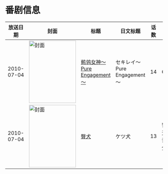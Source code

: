# 番剧信息

|放送日期|封面|标题|日文标题|话数|评分|评分人数|
|---|---|---|---|---|---|---|
|2010-07-04|<img src="https://lain.bgm.tv/pic/cover/c/20/b0/3327_5S6na.jpg" alt="封面" style="width:150px;height:200px;object-fit:cover;">|[鹡鸰女神～Pure Engagement～](https://bangumi.tv/subject/3327)|セキレイ～Pure Engagement～|14|6.4|1034人评分|
|2010-07-04|<img src="https://lain.bgm.tv/pic/cover/c/fa/00/92414_H3eX7.jpg" alt="封面" style="width:150px;height:200px;object-fit:cover;">|[臀犬](https://bangumi.tv/subject/92414)|ケツ犬|13|暂无评分|少于10人评分|
